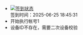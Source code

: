 - [![签到状态](https://github.com/p7wm/Cloud189-Actions/actions/workflows/main.yml/badge.svg?branch=main)](https://github.com/p7wm/Cloud189-Actions/actions/workflows/main.yml) <br> 签到时间：2025-06-25 18:45:31
- 开始执行帐号1
- 设备ID不存在，需要二次设备校验
